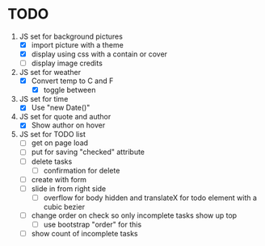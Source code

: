 # TODO

1. JS set for background pictures
   - [x] import picture with a theme
   - [x] display using css with a contain or cover
   - [ ] display image credits
2. JS set for weather
   - [x] Convert temp to C and F
     - [x] toggle between
3. JS set for time
   - [x] Use "new Date()"
4. JS set for quote and author
   - [x] Show author on hover
5. JS set for TODO list
   - [ ] get on page load
   - [ ] put for saving "checked" attribute
   - [ ] delete tasks
     - [ ] confirmation for delete
   - [ ] create with form
   - [ ] slide in from right side
     - [ ] overflow for body hidden and translateX for todo element with a cubic bezier
   - [ ] change order on check so only incomplete tasks show up top
     - [ ] use bootstrap "order" for this
   - [ ] show count of incomplete tasks
